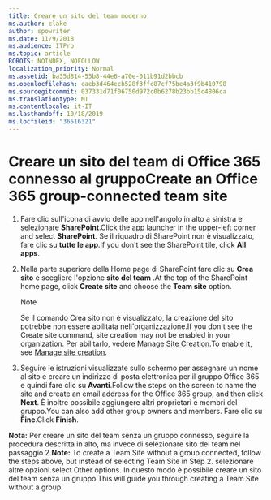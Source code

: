 ```yaml
---
title: Creare un sito del team moderno
ms.author: clake
author: spowriter
ms.date: 11/9/2018
ms.audience: ITPro
ms.topic: article
ROBOTS: NOINDEX, NOFOLLOW
localization_priority: Normal
ms.assetid: ba35d814-55b8-44e6-a70e-011b91d2bbcb
ms.openlocfilehash: caeb3d464ecb528f3ffc87cf75be4a3f9b410798
ms.sourcegitcommit: 037331d71f06750d972c0b6278b23bb15c4806ca
ms.translationtype: MT
ms.contentlocale: it-IT
ms.lasthandoff: 10/18/2019
ms.locfileid: "36516321"
---
```

# <a name="create-an-office-365-group-connected-team-site"></a><span data-ttu-id="b7112-102">Creare un sito del team di Office 365 connesso al gruppo</span><span class="sxs-lookup"><span data-stu-id="b7112-102">Create an Office 365 group-connected team site</span></span>

1. <span data-ttu-id="b7112-103">Fare clic sull'icona di avvio delle app nell'angolo in alto a sinistra e selezionare **SharePoint**.</span><span class="sxs-lookup"><span data-stu-id="b7112-103">Click the app launcher in the upper-left corner and select **SharePoint**.</span></span> <span data-ttu-id="b7112-104">Se il riquadro di SharePoint non è visualizzato, fare clic su **tutte le app**.</span><span class="sxs-lookup"><span data-stu-id="b7112-104">If you don't see the SharePoint tile, click **All apps**.</span></span>
    
2. <span data-ttu-id="b7112-105">Nella parte superiore della Home page di SharePoint fare clic su **Crea sito** e scegliere l'opzione **sito del team** .</span><span class="sxs-lookup"><span data-stu-id="b7112-105">At the top of the SharePoint home page, click **Create site** and choose the **Team site** option.</span></span> 
    
    > [!NOTE]
    > <span data-ttu-id="b7112-106">Se il comando Crea sito non è visualizzato, la creazione del sito potrebbe non essere abilitata nell'organizzazione.</span><span class="sxs-lookup"><span data-stu-id="b7112-106">If you don't see the Create site command, site creation may not be enabled in your organization.</span></span> <span data-ttu-id="b7112-107">Per abilitarlo, vedere [Manage Site Creation](https://go.microsoft.com/fwlink/?linkid=2009644).</span><span class="sxs-lookup"><span data-stu-id="b7112-107">To enable it, see [Manage site creation](https://go.microsoft.com/fwlink/?linkid=2009644).</span></span> 
  
3. <span data-ttu-id="b7112-108">Seguire le istruzioni visualizzate sullo schermo per assegnare un nome al sito e creare un indirizzo di posta elettronica per il gruppo Office 365 e quindi fare clic su **Avanti**.</span><span class="sxs-lookup"><span data-stu-id="b7112-108">Follow the steps on the screen to name the site and create an email address for the Office 365 group, and then click **Next**.</span></span> <span data-ttu-id="b7112-109">È inoltre possibile aggiungere altri proprietari e membri del gruppo.</span><span class="sxs-lookup"><span data-stu-id="b7112-109">You can also add other group owners and members.</span></span> <span data-ttu-id="b7112-110">Fare clic su **Fine**.</span><span class="sxs-lookup"><span data-stu-id="b7112-110">Click **Finish**.</span></span>
  
 <span data-ttu-id="b7112-111">**Nota:** Per creare un sito del team senza un gruppo connesso, seguire la procedura descritta in alto, ma invece di selezionare sito del team nel passaggio 2.</span><span class="sxs-lookup"><span data-stu-id="b7112-111">**Note:** To create a Team Site without a group connected, follow the steps above, but instead of selecting Team Site in Step 2.</span></span> <span data-ttu-id="b7112-112">selezionare altre opzioni.</span><span class="sxs-lookup"><span data-stu-id="b7112-112">select Other options.</span></span> <span data-ttu-id="b7112-113">In questo modo è possibile creare un sito del team senza un gruppo.</span><span class="sxs-lookup"><span data-stu-id="b7112-113">This will guide you through creating a Team Site without a group.</span></span> 
    

